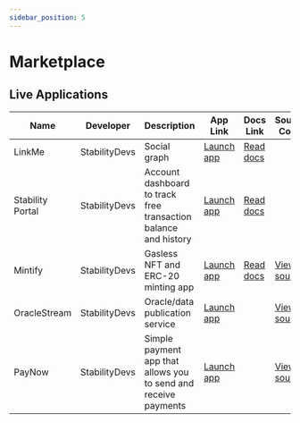 ```yaml
---
sidebar_position: 5
---
```


# Marketplace

## Live Applications

| Name             | Developer     | Description                                                     | App Link                                            | Docs Link                                                                                                                              | Source Code                                                        |
| ---------------- | ------------- | --------------------------------------------------------------- | --------------------------------------------------- | -------------------------------------------------------------------------------------------------------------------------------------- | ------------------------------------------------------------------ |
| LinkMe           | StabilityDevs | Social graph                                                    | [Launch app](https://stblchain.app/)                | [Read docs](https://medium.com/stabilitynetwork/building-linkme-on-stability-f92917a67851)                                             |                                                                    |
| Stability Portal | StabilityDevs | Account dashboard to track free transaction balance and history | [Launch app](https://account.stabilityprotocol.com) | [Read docs](../users/portal)                                                                                                           |                                                                    |
| Mintify          | StabilityDevs | Gasless NFT and ERC-20 minting app                              | [Launch app](https://mintify.stabilityprotocol.com) | [Read docs](https://medium.com/stabilitynetwork/mintify-product-demo-for-the-easiest-onboarding-experience-in-blockchain-5754340741a9) | [View source](https://github.com/stabilityprotocol/demo-fungibles) |
| OracleStream     | StabilityDevs | Oracle/data publication service                                 | [Launch app](https://oracles.stabilityprotocol.com) |                                                                                                                                        | [View source](https://github.com/stabilityprotocol/demo-oracles)   |
| PayNow           | StabilityDevs | Simple payment app that allows you to send and receive payments | [Launch app](https://paynow.stabilityprotocol.com)  |                                                                                                                                        | [View source](https://github.com/stabilityprotocol/demo-paynow)    |
